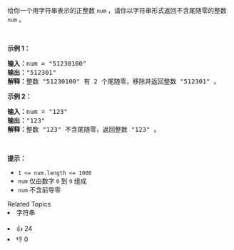 <p>给你一个用字符串表示的正整数 <code>num</code> ，请你以字符串形式返回不含尾随零的整数<em> </em><code>num</code><em> </em>。</p>

<p>&nbsp;</p>

<p><strong>示例 1：</strong></p>

<pre><strong>输入：</strong>num = "51230100"
<strong>输出：</strong>"512301"
<strong>解释：</strong>整数 "51230100" 有 2 个尾随零，移除并返回整数 "512301" 。
</pre>

<p><strong>示例 2：</strong></p>

<pre><strong>输入：</strong>num = "123"
<strong>输出：</strong>"123"
<strong>解释：</strong>整数 "123" 不含尾随零，返回整数 "123" 。
</pre>

<p>&nbsp;</p>

<p><strong>提示：</strong></p>

<ul> 
 <li><code>1 &lt;= num.length &lt;= 1000</code></li> 
 <li><code>num</code> 仅由数字 <code>0</code> 到 <code>9</code> 组成</li> 
 <li><code>num</code> 不含前导零</li> 
</ul>

<div><div>Related Topics</div><div><li>字符串</li></div></div><br><div><li>👍 24</li><li>👎 0</li></div>